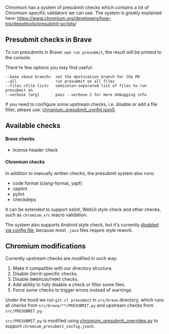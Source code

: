 Chromium has a system of presubmit checks which contains a lot of Chromium-specific validators we can use. The system is greatly explained here: https://www.chromium.org/developers/how-tos/depottools/presubmit-scripts/

## Presubmit checks in Brave
To run presubmits in Brave: `npm run presubmit`, the result will be printed to the console.

There're few options you may find useful:
```
--base <base branch>  set the destination branch for the PR
--all                 run presubmit on all files
--files <file list>   semicolon-separated list of files to run presubmit on
--verbose [arg]       pass --verbose 2 for more debugging info
```

If you need to configure some upstream checks, i.e. disable or add a file filter, please use:
[chromium_presubmit_config.json5](https://github.com/brave/brave-core/blob/master/chromium_presubmit_config.json5).

## Available checks
#### Brave checks
* license header check

#### Chromium checks
In addition to manually written checks, the presubmit system also runs:
* code format (clang-format, yapf)
* cpplint
* pylint
* checkdeps

It can be extended to support eslint, WebUI style check and other checks, such as `chromium_src` macro validation.

The system also supports Android style check, but it's currently [disabled via config file](https://github.com/brave/brave-core/blob/3f8492e4be2b5adfab8ddb65fd49e7412d019710/chromium_presubmit_config.json5#L73-L74), because most `.java` files require style rework.

## Chromium modifications
Currently upstream checks are modified in such way:
1. Make it compatible with our directory structure.
2. Disable Gerrit-specific checks.
3. Disable `OWNERS`/`AUTHORS` checks.
4. Add ability to fully disable a check or filter some files.
5. Force some checks to trigger errors instead of warnings.

Under the hood we run `git cl presubmit` in `src/brave` directory, which runs all checks from `src/brave/**/PRESUBMIT.py` and upstream checks from `src/PRESUBMIT.py`.

`src/PRESUBMIT.py` is modified using [chromium_presubmit_overrides.py](https://github.com/brave/brave-core/blob/master/script/chromium_presubmit_overrides.py) to support `chromium_presubmit_config.json5`.